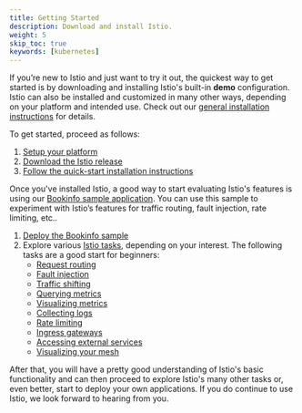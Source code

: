 ```yaml
---
title: Getting Started
description: Download and install Istio.
weight: 5
skip_toc: true
keywords: [kubernetes]
---
```


If you’re new to Istio and just want to try it out, the quickest way to get started is
by downloading and installing Istio's built-in **demo** configuration.
Istio can also be installed and customized in many other ways, depending on your platform and intended use.
Check out our [general installation instructions](/docs/setup/) for details.

To get started, proceed as follows:

1. [Setup your platform](/docs/setup/kubernetes/platform-setup/)
1. [Download the Istio release](/docs/setup/kubernetes/#downloading-the-release)
1. [Follow the quick-start installation instructions](/docs/setup/kubernetes/install/kubernetes)

Once you've installed Istio, a good way to start evaluating Istio's features is using our
[Bookinfo sample application](/docs/examples/bookinfo/).
You can use this sample to experiment with Istio’s features for traffic routing,
fault injection, rate limiting, etc..

1. [Deploy the Bookinfo sample](/docs/examples/bookinfo/#if-you-are-running-on-kubernetes)
1. Explore various [Istio tasks](/docs/tasks/), depending on your interest.
    The following tasks are a good start for beginners:
    * [Request routing](/docs/tasks/traffic-management/request-routing/)
    * [Fault injection](/docs/tasks/traffic-management/fault-injection/)
    * [Traffic shifting](/docs/tasks/traffic-management/traffic-shifting/)
    * [Querying metrics](/docs/tasks/telemetry/metrics/querying-metrics/)
    * [Visualizing metrics](/docs/tasks/telemetry/metrics/using-istio-dashboard/)
    * [Collecting logs](/docs/tasks/telemetry/logs/collecting-logs/)
    * [Rate limiting](/docs/tasks/policy-enforcement/rate-limiting/)
    * [Ingress gateways](/docs/tasks/traffic-management/ingress/ingress-control/)
    * [Accessing external services](/docs/tasks/traffic-management/egress/egress-control/)
    * [Visualizing your mesh](/docs/tasks/telemetry/kiali/)

After that, you will have a pretty good understanding of Istio's basic functionality and can then
proceed to explore Istio's many other tasks or, even better, start to deploy your own applications.
If you do continue to use Istio, we look forward to hearing from you.
